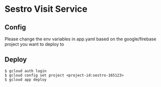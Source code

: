 # Sestro Visit Service

## Config

Please change the env variables in app.yaml based on the google/firebase project you want to deploy to

## Deploy

```
$ gcloud auth login
$ gcloud config set project <project-id:sestro-165123>
$ gcloud app deploy
```
